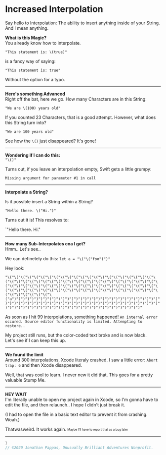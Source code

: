# **Increased Interpolation**

Say hello to Interpolation: The ability to insert anything inside of your String. And I mean anything.

**What is this Magic?**<br>
You already know how to interpolate.

`"This statement is: \(true)"`

is a fancy way of saying:

`"This statement is: true"`

Without the option for a typo.

---
**Here's something Advanced**<br>
Right off the bat, here we go. How many Characters are in this String:

`"We are \(100) years old"`

If you counted 23 Characters, that is a good attempt. However, what does this String turn into?

`"We are 100 years old"`

See how the `\()` just disappeared? It's gone!

---
**Wondering if I can do this:**<br>
`"\()"`

Turns out, if you leave an interpolation empty, Swift gets a little grumpy:

`Missing argument for parameter #1 in call`

---
**Interpolate a String?**<br>

Is it possible insert a String within a String?

`"Hello there. \("Hi.")"`

Turns out it is! This resolves to:

`"Hello there. Hi."

---
**How many Sub-Interpolates cna I get?**<br>
Hmm.. Let's see..

We can definetely do this: `let a = "\("\("foo")")"`

Hey look:

`"\("\("\("\("\("\("\("\("\("\("\("\("\("\("\("\("\("\("\("\("\("\("\("\("\("\("\("\("\("\("\("\("\("\("\("\("\("\("\("\("\("\("\("\("\("\("\("\("\("\("\("\("\("\("\("\("\("\("\("\("\("\("\("\("\("\("\("\("\("\("\("\("\("\("\("\("\("\("\("\("\("\("\("\("\("\("\("\("\("\("\("\("\("\("\("\("\("\("\("a")")")")")")")")")")")")")")")")")")")")")")")")")")")")")")")")")")")")")")")")")")")")")")")")")")")")")")")")")")")")")")")")")")")")")")")")")")")")")")")")")")")")")")")")")")")")")")")")")")")"`

As soon as I hit 99 interpolations, something happened!
`An internal error occured. Source editor functionality is limited. Attempting to restore..`

My project still runs, but the color-coded text broke and is now black. <br>Let's see if I can keep this up.

---
**We found the limit**<br>
Around 300 interpolations, Xcode literaly crashed. I saw a little error: `Abort trap: 6` and then Xcode disappeared.

Well, that was cool to learn. I never new it did that. This goes for a pretty valuable Stump Me.

---
**HEY WAIT**<br>
I'm literally unable to open my project again in Xcode, so I'm gonna have to edit the file, and then relaunch.. I hope I didn't just break it.

(I had to open the file in a basic text editor to prevent it from crashing. Woah.)

Thatwasweird. It works again. <sub><sup>Maybe I'll have to report that as a bug later</sup></sub>

---

```swift
}
// ©2020 Jonathan Pappas, Unusually Brilliant Adventures Nonprofit.
```